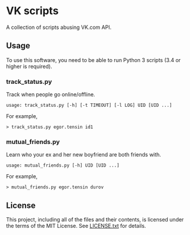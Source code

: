 # VK scripts

A collection of scripts abusing VK.com API.

## Usage

To use this software, you need to be able to run Python 3 scripts (3.4 or higher
is required).

### track_status.py

Track when people go online/offline.

    usage: track_status.py [-h] [-t TIMEOUT] [-l LOG] UID [UID ...]

For example,

    > track_status.py egor.tensin id1

### mutual_friends.py

Learn who your ex and her new boyfriend are both friends with.

    usage: mutual_friends.py [-h] UID [UID ...]

For example,

    > mutual_friends.py egor.tensin durov

## License

This project, including all of the files and their contents, is licensed under
the terms of the MIT License.
See [LICENSE.txt] for details.



[LICENSE.txt]: LICENSE.txt
